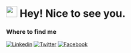 <h1><img src="https://emojis.slackmojis.com/emojis/images/1531849430/4246/blob-sunglasses.gif?1531849430" width="30"/> Hey! Nice to see you.</h1>

### Where to find me

[![Linkedin](https://img.shields.io/badge/LinkedIn-0077B5?style=flat-square&logo=linkedin&logoColor=white)](https://www.linkedin.com/in/azhakim/) 
[![Twitter](https://img.shields.io/badge/Twitter-1DA1F2?style=flat-square&logo=twitter&logoColor=white)](https://twitter.com/azhakim03)
[![Facebook](https://img.shields.io/badge/Facebook-1877F2?style=flat-square&logo=facebook&logoColor=white)](https://facebook.com/azhakim03)

<!---
azhakim71/azhakim71 is a ✨ special ✨ repository because its `README.md` (this file) appears on your GitHub profile.
You can click the Preview link to take a look at your changes.
--->
